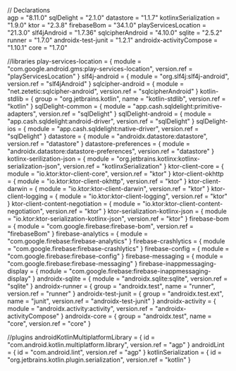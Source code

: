 // Declarations  
agp = "8.11.0"
sqlDelight = "2.1.0"
datastore = "1.1.7"
kotlinxSerialization = "1.9.0"
ktor = "2.3.8"
firebaseBom = "34.1.0"
playServicesLocation = "21.3.0"
slf4jAndroid = "1.7.36"
sqlcipherAndroid = "4.10.0"
sqlite = "2.5.2"
runner = "1.7.0"
androidx-test-junit = "1.2.1"
androidx-activityCompose = "1.10.1"
core = "1.7.0"

//libraries
play-services-location = { module = "com.google.android.gms:play-services-location", version.ref = "playServicesLocation" }
slf4j-android = { module = "org.slf4j:slf4j-android", version.ref = "slf4jAndroid" }
sqlcipher-android = { module = "net.zetetic:sqlcipher-android", version.ref = "sqlcipherAndroid" }
kotlin-stdlib = { group = "org.jetbrains.kotlin", name = "kotlin-stdlib", version.ref = "kotlin" }
sqlDelight-common = { module = "app.cash.sqldelight:primitive-adapters", version.ref = "sqlDelight" }
sqlDelight-android = { module = "app.cash.sqldelight:android-driver", version.ref = "sqlDelight" }
sqlDelight-ios = { module = "app.cash.sqldelight:native-driver", version.ref = "sqlDelight" }
datastore = { module = "androidx.datastore:datastore", version.ref = "datastore" }
datastore-preferences = { module = "androidx.datastore:datastore-preferences", version.ref = "datastore" }
kotlinx-serilization-json = { module = "org.jetbrains.kotlinx:kotlinx-serialization-json", version.ref = "kotlinxSerialization" }
ktor-client-core = { module = "io.ktor:ktor-client-core", version.ref = "ktor" }
ktor-client-okhttp = { module = "io.ktor:ktor-client-okhttp", version.ref = "ktor" }
ktor-client-darwin = { module = "io.ktor:ktor-client-darwin", version.ref = "ktor" }
ktor-client-logging = { module = "io.ktor:ktor-client-logging", version.ref = "ktor" }
ktor-client-content-negotiation = { module = "io.ktor:ktor-client-content-negotiation", version.ref = "ktor" }
ktor-serialization-kotlinx-json = { module = "io.ktor:ktor-serialization-kotlinx-json", version.ref = "ktor" }
firebase-bom = { module = "com.google.firebase:firebase-bom", version.ref = "firebaseBom" }
firebase-analytics = { module = "com.google.firebase:firebase-analytics" }
firebase-crashlytics = { module = "com.google.firebase:firebase-crashlytics" }
firebase-config = { module = "com.google.firebase:firebase-config" }
firebase-messaging = { module = "com.google.firebase:firebase-messaging" }
firebase-inappmessaging-display = { module = "com.google.firebase:firebase-inappmessaging-display" }
androidx-sqlite = { module = "androidx.sqlite:sqlite", version.ref = "sqlite" }
androidx-runner = { group = "androidx.test", name = "runner", version.ref = "runner" }
androidx-test-junit = { group = "androidx.test.ext", name = "junit", version.ref = "androidx-test-junit" }
androidx-activity = { module = "androidx.activity:activity", version.ref = "androidx-activityCompose" }
androidx-core = { group = "androidx.test", name = "core", version.ref = "core" }


//plugins
androidKotlinMultiplatformLibrary = { id = "com.android.kotlin.multiplatform.library", version.ref = "agp" }
androidLint = { id = "com.android.lint", version.ref = "agp" }
kotlinSerialization = { id = "org.jetbrains.kotlin.plugin.serialization", version.ref = "kotlin" }